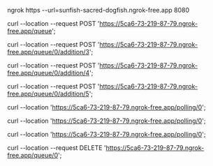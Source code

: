 ngrok https --url=sunfish-sacred-dogfish.ngrok-free.app 8080


curl --location --request POST 'https://5ca6-73-219-87-79.ngrok-free.app/queue';

curl --location --request POST 'https://5ca6-73-219-87-79.ngrok-free.app/queue/0/addition/3';

curl --location --request POST 'https://5ca6-73-219-87-79.ngrok-free.app/queue/0/addition/4';

curl --location --request POST 'https://5ca6-73-219-87-79.ngrok-free.app/queue/0/addition/5';

curl --location 'https://5ca6-73-219-87-79.ngrok-free.app/polling/0';

curl --location 'https://5ca6-73-219-87-79.ngrok-free.app/polling/0';

curl --location 'https://5ca6-73-219-87-79.ngrok-free.app/polling/0';

curl --location --request DELETE 'https://5ca6-73-219-87-79.ngrok-free.app/queue/0';